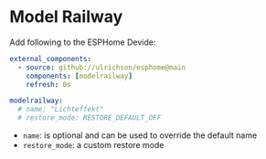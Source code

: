 # Model Railway

Add following to the ESPHome Devide:

```yaml
external_components:
  - source: github://ulrichson/esphome@main
    components: [modelrailway]
    refresh: 0s

modelrailway:
  # name: "Lichteffekt"
  # restore_mode: RESTORE_DEFAULT_OFF
```

- `name`: is optional and can be used to override the default name
- `restore_mode`: a custom restore mode
